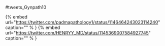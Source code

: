 #tweets_Gynpath10

{% embed url="https://twitter.com/padmapathology1/status/1146464243023114240"  caption="" % }
{% embed url="https://twitter.com/HENRYY_MD/status/1145369007584927745"  caption="" % }
